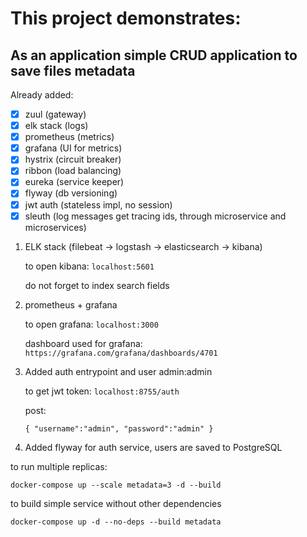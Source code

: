 # **This project demonstrates:**
## As an application simple CRUD application to save files metadata

Already added:
- [x] zuul (gateway)
- [x] elk stack (logs)
- [x] prometheus (metrics)
- [x] grafana (UI for metrics)
- [x] hystrix (circuit breaker)
- [x] ribbon (load balancing)
- [x] eureka (service keeper)
- [x] flyway (db versioning)
- [x] jwt auth (stateless impl, no session)
- [x] sleuth (log messages get tracing ids, through microservice and microservices)

1. ELK stack (filebeat -> logstash -> elasticsearch -> kibana)
   
   to open kibana:
   `localhost:5601`
   
   do not forget to index search fields
   
2. prometheus + grafana

   to open grafana:
   `localhost:3000`

    dashboard used for grafana:
     `https://grafana.com/grafana/dashboards/4701`
     
3. Added auth entrypoint and user admin:admin

    to get jwt token: `localhost:8755/auth`
 
     post: 
     
     `{
      	"username":"admin",
      	"password":"admin"
      }
      `
4. Added flyway for auth service, users are saved to PostgreSQL

to run multiple replicas:

`docker-compose up --scale metadata=3 -d --build`

to build simple service without other dependencies

`docker-compose up -d --no-deps --build metadata`



